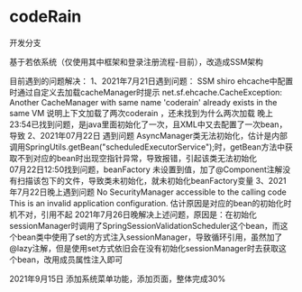 # codeRain
开发分支

基于若依系统（仅使用其中框架和登录注册流程-目前），改造成SSM架构

目前遇到的问题解决：
1、2021年7月21日遇到问题：
    SSM shiro ehcache中配置时通过自定义去加载cacheManager时提示
    net.sf.ehcache.CacheException: Another CacheManager with same name 'coderain' already exists in the same VM
    说明上下文加载了两次coderain ，还未找到为什么两次加载 
    晚上23:54已找到问题，是java里面初始化了一次，且XML中又去配置了一次bean，导致
2、2021年07月22日 遇到问题 AsyncManager类无法初始化，估计是内部调用SpringUtils.getBean("scheduledExecutorService");时，getBean方法中获取不到对应的bean时出现空指针异常，导致报错，引起该类无法初始化   
    07月22日12:50找到问题，beanFactory 未设置到值，加了@Component注解没有扫描该包下的文件，导致类未初始化，就未初始化beanFactory变量
3、2021年7月22日晚上遇到问题 No SecurityManager accessible to the calling code 
    This is an invalid application configuration.    估计原因是对应的bean的初始化时机不对，引用不起
    2021年7月26日晚解决上述问题，原因是：在初始化sessionManager时调用了SpringSessionValidationScheduler这个bean，而这个bean类中使用了set的方式注入sessionManager，导致循环引用，虽然加了@lazy注解，但是使用set方式依旧会在没有初始化sessionManager时去获取这个bean，改用成员属性注入即可


2021年9月15日   添加系统菜单功能，添加页面，整体完成30%
